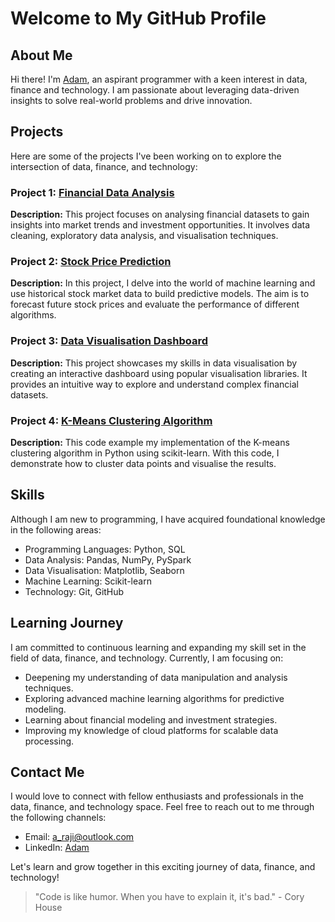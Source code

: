 # Welcome to My GitHub Profile

## About Me

Hi there! I'm [Adam](https://github.com/MorEnergy), an aspirant programmer with a keen interest in data, finance and technology. I am passionate about leveraging data-driven insights to solve real-world problems and drive innovation.

## Projects

Here are some of the projects I've been working on to explore the intersection of data, finance, and technology:

### Project 1: [Financial Data Analysis](https://github.com/MorEnergy/Financial_data_analysis/tree/master)

**Description:** This project focuses on analysing financial datasets to gain insights into market trends and investment opportunities. It involves data cleaning, exploratory data analysis, and visualisation techniques.

### Project 2: [Stock Price Prediction](https://github.com/MorEnergy/stock_price_prediction/tree/master)

**Description:** In this project, I delve into the world of machine learning and use historical stock market data to build predictive models. The aim is to forecast future stock prices and evaluate the performance of different algorithms.

### Project 3: [Data Visualisation Dashboard](https://github.com/MorEnergy/Finance_data_dashboard/tree/master)

**Description:** This project showcases my skills in data visualisation by creating an interactive dashboard using popular visualisation libraries. It provides an intuitive way to explore and understand complex financial datasets.

### Project 4: [K-Means Clustering Algorithm](https://github.com/MorEnergy/K_Means_Clustering)

**Description:** This code example my implementation of the K-means clustering algorithm in Python using scikit-learn. With this code, I demonstrate how to cluster data points and visualise the results.

## Skills

Although I am new to programming, I have acquired foundational knowledge in the following areas:

- Programming Languages: Python, SQL
- Data Analysis: Pandas, NumPy, PySpark
- Data Visualisation: Matplotlib, Seaborn
- Machine Learning: Scikit-learn
- Technology: Git, GitHub

## Learning Journey

I am committed to continuous learning and expanding my skill set in the field of data, finance, and technology. Currently, I am focusing on:

- Deepening my understanding of data manipulation and analysis techniques.
- Exploring advanced machine learning algorithms for predictive modeling.
- Learning about financial modeling and investment strategies.
- Improving my knowledge of cloud platforms for scalable data processing.

## Contact Me

I would love to connect with fellow enthusiasts and professionals in the data, finance, and technology space. Feel free to reach out to me through the following channels:

- Email: [a_raji@outlook.com](mailto:a_raji@outlook.com)
- LinkedIn: [Adam](https://www.linkedin.com/in/adam-raji-/)

Let's learn and grow together in this exciting journey of data, finance, and technology!

> "Code is like humor. When you have to explain it, it's bad." - Cory House
